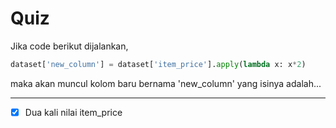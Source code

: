 # Quiz

Jika code berikut dijalankan,

```python
dataset['new_column'] = dataset['item_price'].apply(lambda x: x*2)
```

maka akan muncul kolom baru bernama 'new_column' yang isinya adalah...


-----------------------------------------------------------------------


  - [X] Dua kali nilai item_price